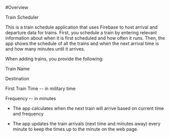 #Overview

Train Scheduler



This is a train schedule application that uses Firebase to host arrival and departure data for trains. First, you schedule a train by entering relevant information about when it is first scheduled and how often it runs. Then, the app shows the schedule of all the trains and when the next arrival time is and how many minutes until it arrives.

When adding trains, you provide the following:

Train Name

Destination

First Train Time -- in military time

Frequency -- in minutes

- The app calculates when the next train will arrive based on current time and frequency

- The app updates the train arrivals (next time and minutes away) every minute to keep the times up to the minute on the web page.
